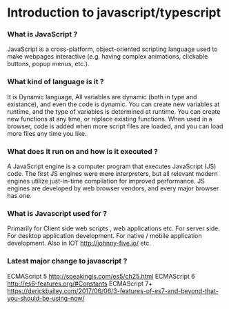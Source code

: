 # Introduction to javascript/typescript

### What is JavaScript ?

JavaScript is a cross-platform, object-oriented scripting language used to make webpages interactive (e.g. having complex animations, clickable buttons, popup menus, etc.).

### What kind of language is it ?

It is Dynamic language, All variables are dynamic (both in type and existance), and even the code is dynamic. You can create new variables at runtime, and the type of variables is determined at runtime. You can create new functions at any time, or replace existing functions. When used in a browser, code is added when more script files are loaded, and you can load more files any time you like.

### What does it run on and how is it executed ?

A JavaScript engine is a computer program that executes JavaScript (JS) code. The first JS engines were mere interpreters, but all relevant modern engines utilize just-in-time compilation for improved performance.
JS engines are developed by web browser vendors, and every major browser has one.

### What is Javascript used for ?

Primarily for Client side web scripts , web applications etc.
For server side.
For desktop application development.
For native / mobile application development.
Also in IOT http://johnny-five.io/ etc.

### Latest major change to javascript ?  
ECMAScript 5 http://speakingjs.com/es5/ch25.html
ECMAScript 6 http://es6-features.org/#Constants
ECMAScript 7+ https://derickbailey.com/2017/06/06/3-features-of-es7-and-beyond-that-you-should-be-using-now/




